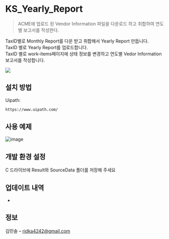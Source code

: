 # KS_Yearly_Report
> ACME에 업로드 된 Vendor Information 파일을 다운로드 하고 취합하여 연도별 보고서를 작성한다.


TaxID별로 Monthly Report를 다운 받고 취합해서 Yearly Report 만듭니다.<br>
TaxID 별로 Yearly Report를 업로드합니다.<br>
TaxID 별로 work-items페이지에 상태 정보를 변경하고 연도별 Vedor Information 보고서를 작성합니다. <br>




![](../header.png)

## 설치 방법

Uipath:

```sh
https://www.uipath.com/
```


## 사용 예제
![image](https://user-images.githubusercontent.com/114542921/195006123-1b8336c7-ba44-447a-8986-d4988953fab1.png)




## 개발 환경 설정

C 드라이브에 Result와 SourceData 폴더를 저장해 주세요



## 업데이트 내역

*

## 정보

김민솔 – ridka4242@gmail.com




